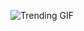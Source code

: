 ![Trending GIF](https://media4.giphy.com/media/v1.Y2lkPThiYjIxNzcyOHR4bTBxdHQ1OTk3bGJtbG5iM216aW5lcmtpcTVweW1kdTMwNnVxZSZlcD12MV9naWZzX3NlYXJjaCZjdD1n/xUPGcEliCc7bETyfO8/giphy.gif)
